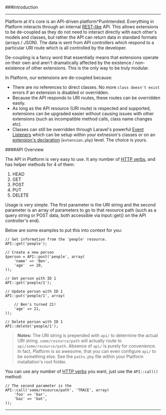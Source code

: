 ###Introduction

----------

Platform at it's core is an API-driven platform^PunIntended. Everything in Platform interacts through an internal [REST-like](http://en.wikipedia.org/wiki/Representational_state_transfer) API. This allows extensions to be de-coupled as they do not need to interact directly with each other's models and classes, but rather the API can return data in standard formats (arrays / JSON). The data is sent from API controllers which respond to a particular URI route which is all controlled by the developer.

De-coupling is a fancy word that essentially means that extensions operate on their own and aren't dramatically affected by the existence / non-existence of other extensions. This is the only way to be truly modular.

In Platform, our extensions are de-coupled because:

- There are no references to direct classes. No more `class doesn't exist` errors if an extension is disabled or overridden.
- Because the API responds to URI routes, these routes can be overridden easily.
- As long as the API resource (URI route) is respected and supported, extensions can be upgraded easier without causing issues with other extensions (such as incompatible method calls, class name changes etc).
- Classes can still be overridden through Laravel's powerful [Event Listeners](http://laravel.com/docs/events) which can be setup within your extnesion's classes or on an [extension's declaration](/manuals/demo/preparing/declaring) (`extension.php`) level. The choice is yours.

####API Overview

The API in Platform is very easy to use. It any number of [HTTP verbs](http://stackoverflow.com/questions/2001773/understanding-rest-verbs-error-codes-and-authentication#answer-2022938), and has helper methods for 4 of them:


1. HEAD
2. GET
3. POST
4. PUT
5. DELETE

Usage is very simple. The first parameter is the URI string and the second parameter is an array of parameters to go to that resource path (such as a query string or POST data, both accessible via Input::get() on the API controller's end).

Below are some examples to put this into context for you:

	// Get information from the 'people' resource.
	API::get('people');
	
	// Create a new person
	$person = API::post('people', array(
		'name' => 'Ben',
		'age'  => 20,
	));
	
	// Get person with ID 1
	API::get('poeple/1');
	
	// Update person with ID 1
	API::put('people/1', array(
	
		// Ben's turned 21!
		'age' => 21,
	));
	
	// Delete person with ID 1
	API::delete('people/1');

>**Notes:** The URI string is prepended with `api/` to determine the actual URI string. `some/resource/path` will actually route to `api/some/resource/path`. Absence of `api/` is purely for convenience. In fact, Platform is so awesome, that you can even configure `api/` to be something else. See the `paths.php` file within your Platform installation's root folder.

You can use any number of [HTTP verbs](http://en.wikipedia.org/wiki/Hypertext_Transfer_Protocol#Request_methods) you want, just use the `API::call()` method:

	// The second parameter is the 
	API::call('some/resource/path', 'TRACE', array(
		'foo' => 'bar',
		'baz' => 'bat',
	));

----------
